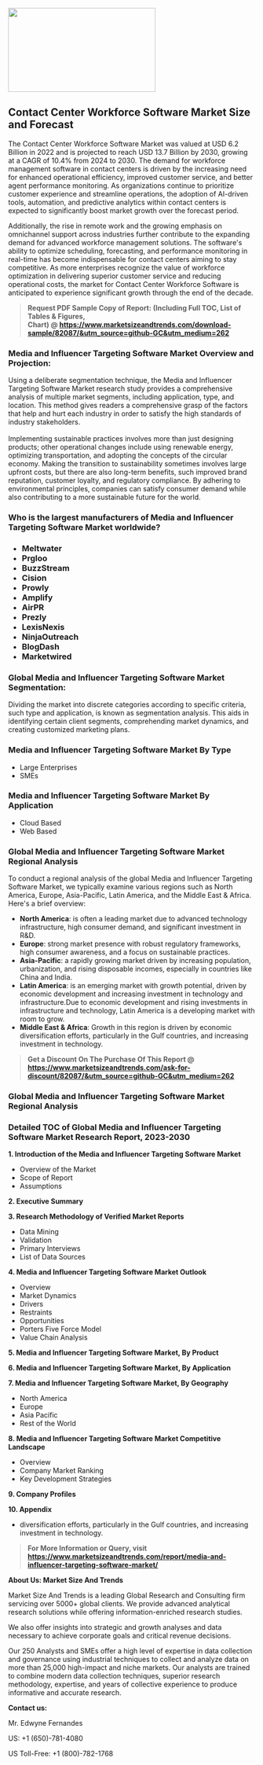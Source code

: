 <p><img class="alignnone size-medium wp-image-20088" src="https://ffe5etoiles.com/wp-content/uploads/2024/12/MST1-300x171.png" alt="" width="300" height="171" /></p><h2>Contact Center Workforce Software Market Size and Forecast</h2><p>The Contact Center Workforce Software Market was valued at USD 6.2 Billion in 2022 and is projected to reach USD 13.7 Billion by 2030, growing at a CAGR of 10.4% from 2024 to 2030. The demand for workforce management software in contact centers is driven by the increasing need for enhanced operational efficiency, improved customer service, and better agent performance monitoring. As organizations continue to prioritize customer experience and streamline operations, the adoption of AI-driven tools, automation, and predictive analytics within contact centers is expected to significantly boost market growth over the forecast period.</p><p>Additionally, the rise in remote work and the growing emphasis on omnichannel support across industries further contribute to the expanding demand for advanced workforce management solutions. The software's ability to optimize scheduling, forecasting, and performance monitoring in real-time has become indispensable for contact centers aiming to stay competitive. As more enterprises recognize the value of workforce optimization in delivering superior customer service and reducing operational costs, the market for Contact Center Workforce Software is anticipated to experience significant growth through the end of the decade.</p></p><blockquote id="" class=""><strong>Request PDF Sample Copy of Report: (Including Full TOC, List of Tables &amp; Figures, Chart)&nbsp;@&nbsp;<strong><a href="https://www.marketsizeandtrends.com/download-sample/82087/&utm_source=github-GC&utm_medium=262" target="_blank">https://www.marketsizeandtrends.com/download-sample/82087/&utm_source=github-GC&utm_medium=262</a></strong></strong></blockquote><h3 id="" class="">Media and Influencer Targeting Software Market&nbsp;Overview and Projection:</h3><p id="" class="">Using a deliberate segmentation technique, the Media and Influencer Targeting Software Market research study provides a comprehensive analysis of multiple market segments, including application, type, and location. This method gives readers a comprehensive grasp of the factors that help and hurt each industry in order to satisfy the high standards of industry stakeholders. <br /> <br />Implementing sustainable practices involves more than just designing products; other operational changes include using renewable energy, optimizing transportation, and adopting the concepts of the circular economy. Making the transition to sustainability sometimes involves large upfront costs, but there are also long-term benefits, such improved brand reputation, customer loyalty, and regulatory compliance. By adhering to environmental principles, companies can satisfy consumer demand while also contributing to a more sustainable future for the world.</p><h3 id="" class="">Who is the largest manufacturers of&nbsp;Media and Influencer Targeting Software Market worldwide?</h3><h3 class=""><p><ul><li>Meltwater </li><li> Prgloo </li><li> BuzzStream </li><li> Cision </li><li> Prowly </li><li> Amplify </li><li> AirPR </li><li> Prezly </li><li> LexisNexis </li><li> NinjaOutreach </li><li> BlogDash </li><li> Marketwired</li></ul></p></h3><h3 id="" class="">Global&nbsp;Media and Influencer Targeting Software Market Segmentation:</h3><p id="" class="">Dividing the market into discrete categories according to specific criteria, such type and application, is known as segmentation analysis. This aids in identifying certain client segments, comprehending market dynamics, and creating customized marketing plans.</p><h3 id="" class="">Media and Influencer Targeting Software Market&nbsp;By Type</h3><p><p><ul><li>Large Enterprises </li><li> SMEs</p></li></ul></p></p><h3 id="" class="">Media and Influencer Targeting Software Market&nbsp;By Application</h3><p class=""><p><ul><li>Cloud Based </li><li> Web Based</li></ul></p></p><h3 id="" class="">Global Media and Influencer Targeting Software Market Regional Analysis</h3><p id="" class="">To conduct a regional analysis of the global Media and Influencer Targeting Software Market, we typically examine various regions such as North America, Europe, Asia-Pacific, Latin America, and the Middle East &amp; Africa. Here's a brief overview:</p><ul><li><strong>North America</strong>: is often a leading market due to advanced technology infrastructure, high consumer demand, and significant investment in R&amp;D.</li><li><strong>Europe</strong>: strong market presence with robust regulatory frameworks, high consumer awareness, and a focus on sustainable practices.</li><li><strong>Asia-Pacific</strong>: a rapidly growing market driven by increasing population, urbanization, and rising disposable incomes, especially in countries like China and India.</li><li><strong>Latin America</strong>: is an emerging market with growth potential, driven by economic development and increasing investment in technology and infrastructure.Due to economic development and rising investments in infrastructure and technology, Latin America is a developing market with room to grow.</li><li><strong>Middle East &amp; Africa</strong>: Growth in this region is driven by economic diversification efforts, particularly in the Gulf countries, and increasing investment in technology.</li></ul><blockquote id="" class=""><strong>Get a Discount On The Purchase Of This Report @ <strong><a href="https://www.marketsizeandtrends.com/ask-for-discount/82087/&utm_source=github-GC&utm_medium=262" target="_blank">https://www.marketsizeandtrends.com/ask-for-discount/82087/&utm_source=github-GC&utm_medium=262</a></strong></strong></blockquote><h3 id="" class="">Global Media and Influencer Targeting Software Market Regional Analysis</h3><h3 id="" class="">Detailed TOC of Global Media and Influencer Targeting Software Market Research Report, 2023-2030</h3><p id="" class=""><strong>1. Introduction of the Media and Influencer Targeting Software Market</strong></p><ul><li>Overview of the Market</li><li>Scope of Report</li><li>Assumptions</li></ul><p id="" class=""><strong>2. Executive Summary</strong></p><p id="" class=""><strong>3. Research Methodology of Verified Market Reports</strong></p><ul><li>Data Mining</li><li>Validation</li><li>Primary Interviews</li><li>List of Data Sources</li></ul><p id="" class=""><strong>4. Media and Influencer Targeting Software Market Outlook</strong></p><ul><li>Overview</li><li>Market Dynamics</li><li>Drivers</li><li>Restraints</li><li>Opportunities</li><li>Porters Five Force Model</li><li>Value Chain Analysis</li></ul><p id="" class=""><strong>5. Media and Influencer Targeting Software Market, By Product</strong></p><p id="" class=""><strong>6. Media and Influencer Targeting Software Market, By Application</strong></p><p id="" class=""><strong>7. Media and Influencer Targeting Software Market, By Geography</strong></p><ul><li>North America</li><li>Europe</li><li>Asia Pacific</li><li>Rest of the World</li></ul><p id="" class=""><strong>8. Media and Influencer Targeting Software Market Competitive Landscape</strong></p><ul><li>Overview</li><li>Company Market Ranking</li><li>Key Development Strategies</li></ul><p id="" class=""><strong>9. Company Profiles</strong></p><p id="" class=""><strong>10. Appendix</strong></p><ul><li>diversification efforts, particularly in the Gulf countries, and increasing investment in technology.</li></ul><blockquote id="" class=""><strong>For More Information or Query, visit <strong><strong><a href="https://www.marketsizeandtrends.com/report/media-and-influencer-targeting-software-market/" target="_blank">https://www.marketsizeandtrends.com/report/media-and-influencer-targeting-software-market/</a></strong></strong></strong></blockquote><p id="" class=""><strong>About Us: Market Size And Trends</strong></p><p id="" class="">Market Size And Trends is a leading Global Research and Consulting firm servicing over 5000+ global clients. We provide advanced analytical research solutions while offering information-enriched research studies.</p><p id="" class="">We also offer insights into strategic and growth analyses and data necessary to achieve corporate goals and critical revenue decisions.</p><p id="" class="">Our 250 Analysts and SMEs offer a high level of expertise in data collection and governance using industrial techniques to collect and analyze data on more than 25,000 high-impact and niche markets. Our analysts are trained to combine modern data collection techniques, superior research methodology, expertise, and years of collective experience to produce informative and accurate research.</p><p id="" class=""><strong>Contact us:</strong></p><p id="" class="">Mr. Edwyne Fernandes</p><p id="" class="">US: +1 (650)-781-4080</p><p id="" class="">US Toll-Free: +1 (800)-782-1768</p>
